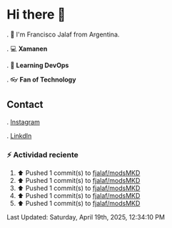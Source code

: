 # Hi there 👋

. :raising_hand: I'm Francisco Jalaf from Argentina.

. :computer: **Xamanen**

. :pencil: **Learning DevOps**

. :eyeglasses: **Fan of Technology**

## Contact

. [Instagram](https://www.instagram.com/francisco.jalaf/)

. [LinkdIn](www.linkedin.com/in/fjalaf)

### :zap: Actividad reciente
<!--RECENT_ACTIVITY:start-->
1. ⬆️ Pushed 1 commit(s) to [fjalaf/modsMKD](https://github.com/fjalaf/modsMKD)<br>
2. ⬆️ Pushed 1 commit(s) to [fjalaf/modsMKD](https://github.com/fjalaf/modsMKD)<br>
3. ⬆️ Pushed 1 commit(s) to [fjalaf/modsMKD](https://github.com/fjalaf/modsMKD)<br>
4. ⬆️ Pushed 1 commit(s) to [fjalaf/modsMKD](https://github.com/fjalaf/modsMKD)<br>
5. ⬆️ Pushed 1 commit(s) to [fjalaf/modsMKD](https://github.com/fjalaf/modsMKD)<br>
<!--RECENT_ACTIVITY:end-->
<!--RECENT_ACTIVITY:last_update-->
Last Updated: Saturday, April 19th, 2025, 12:34:10 PM
<!--RECENT_ACTIVITY:last_update_end-->
